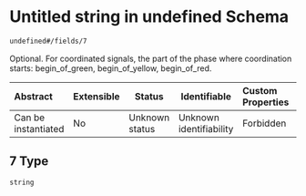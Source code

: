 # Untitled string in undefined Schema

```txt
undefined#/fields/7
```

Optional. For coordinated signals, the part of the phase where coordination starts: begin_of_green, begin_of_yellow, begin_of_red.


| Abstract            | Extensible | Status         | Identifiable            | Custom Properties | Additional Properties | Access Restrictions | Defined In                                                                                          |
| :------------------ | ---------- | -------------- | ----------------------- | :---------------- | --------------------- | ------------------- | --------------------------------------------------------------------------------------------------- |
| Can be instantiated | No         | Unknown status | Unknown identifiability | Forbidden         | Allowed               | none                | [signal_timing_plan.schema.json\*](../../out/signal_timing_plan.schema.json "open original schema") |

## 7 Type

`string`

